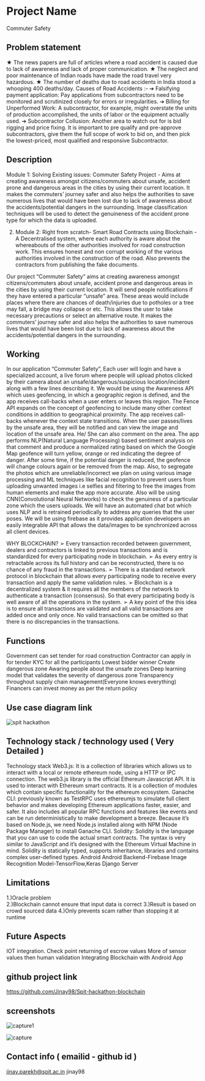 # Project Name
Commuter Safety

## Problem statement
★ The news papers are full of articles where a road accident is caused due to lack of
awareness and lack of proper communication.
★ The neglect and poor maintenance of Indian roads have made the road travel very
hazardous.
★ The number of deaths due to road accidents in India stood a whooping 400
deaths/day.
Causes of Road Accidents :-
➔ Falsifying payment application: Pay applications from subcontractors need to be
monitored and scrutinized closely for errors or irregularities.
➔ Billing for Unperformed Work: A subcontractor, for example, might overstate the
units of production accomplished, the units of labor or the equipment actually used.
➔ Subcontractor Collusion: Another area to watch out for is bid rigging and price fixing.
It is important to pre qualify and pre-approve subcontractors, give them the full scope
of work to bid on, and then pick the lowest-priced, most qualified and responsive
Subcontractor.


## Description
Module 1: Solving Existing issues:
Commuter Safety Project - 
Aims at creating awareness amongst citizens/commuters about unsafe, accident prone and dangerous areas in the cities by using their current location. It makes the commuters’ journey safer and also helps the authorities to save numerous lives that would have been lost due to lack of awareness about the accidents/potential dangers in the surrounding. Image classification techniques will be used to detect the genuineness of the accident prone type for which the data is uploaded.

2) Module 2: 
Right from scratch-
Smart Road Contracts using Blockchain - A Decentralised system, where each authority is aware about the whereabouts of the other authorities involved for road construction work. This ensures honest and non corrupt working of the various authorities involved in the construction of the road. Also prevents the contractors from publishing the fake documents.

Our project “Commuter Safety” aims at creating awareness amongst citizens/commuters about unsafe, accident prone and dangerous areas in the cities by using their current location. It will send people notifications if they have entered a particular “unsafe” area. These areas would include places where there are chances of death/injuries due to potholes or a tree may fall, a bridge may collapse or etc. This allows the user to take necessary precautions or select an alternative route. It makes the commuters’ journey safer and also helps the authorities to save numerous lives that would have been lost due to lack of awareness about the accidents/potential dangers in the surrounding.


## Working
In our application “Commuter Safety”, Each user will login and have a specialized account, a live forum where people will upload photos clicked by their camera about an unsafe/dangerous/suspicious location/incident along with a few lines describing it. 
We would be using the Awareness API which uses geofencing, in which a geographic region is defined, and the app receives call-backs when a user enters or leaves this region. The Fence API expands on the concept of geofencing to include many other context conditions in addition to geographical proximity. 
The app receives call-backs whenever the context state transitions.
When the user passes/lives by the unsafe area, they will be notified and can view the image and location of the unsafe area. He/ She can also comment on the area. 
The app performs NLP(Natural Language Processing) based sentiment analysis on that comment and produce a normalized rating based on which the Google Map geofence will turn yellow, orange or red indicating the degree of danger. 
After some time, if the potential danger is reduced, the geofence will change colours again or be removed from the map. Also, to segregate the photos which are unreliable/incorrect we plan on using various image processing and ML techniques like facial recognition to prevent users from uploading unwanted images i.e selfies and filtering to free the images from human elements and make the app more accurate. 
Also will be using CNN(Convolutional Neural Networks) to check the genuiness of a particular zone which the users uploads. We will have an automated chat bot which uses NLP and is retrained periodically to address any queries that the user poses. We will be using firebase as it provides application developers an easily integrable API that allows the data/images to be synchronized across all client devices.

WHY BLOCKCHAIN?
➢ Every transaction recorded between government, dealers and contractors is
linked to previous transactions and is standardized for every participating
node in blockchain.
➢ As every entry is retractable across its full history and can be reconstructed,
there is no chance of any fraud in the transactions.
➢ There is a standard network protocol in blockchain that allows every
participating node to receive every transaction and apply the same validation
rules.
➢ Blockchain is a decentralized system & it requires all the members of the
network to authenticate a transaction (consensus). So that every participating
body is well aware of all the operations in the system.
➢ A key point of the this idea is to ensure all transactions are validated and all
valid transactions are added once and only once. No valid transactions can be
omitted so that there is no discrepancies in the transactions.


## Functions
Government can set tender for road construction
Contractor can apply  in for tender
KYC for all the participants
Lowest bidder winner
Create dangerous zone
Awaring people about the unsafe zones
Deep learning model that validates the severity of dangerous zone
Transparency throughout supply chain management(Everyone knows everything)
Financers can invest money as per the return policy


## Use case diagram link
![spit hackathon](https://user-images.githubusercontent.com/32198451/50732306-4d3f2680-119e-11e9-8573-76672aff387e.png)

## Technology stack / technology used ( Very Detailed )

Technology stack
Web3.js:
It is a collection of libraries which allows us to interact with a local or remote ethereum node, using a HTTP or IPC connection. The web3.js library is the official Ethereum Javascript API. It is used to interact with Ethereum smart contracts. It is a collection of modules which contain specific functionality for the ethereum ecosystem.
Ganache CLI:
previously known as TestRPC uses ethereumjs to simulate full client behavior and makes developing Ethereum applications faster, easier, and safer. It also includes all popular RPC functions and features like events and can be run deterministically to make development a breeze. Because it’s based on Node.js, we need Node.js installed along with NPM (Node Package Manager) to install Ganache CLI.
Solidity:
Solidity is the language that you can use to code the actual smart contracts. The syntax is very similar to JavaScript and it’s designed with the Ethereum Virtual Machine in mind. Solidity is statically typed, supports inheritance, libraries and contains complex user-defined types.
Android
Android Backend-Firebase
Image Recognition Model-TensorFlow,Keras
Django Server

## Limitations
1.)Oracle problem  
2.)Blockchain cannot ensure that input data is correct
3.)Result is based on crowd sourced data
4.)Only prevents scam rather than stopping it at runtime


## Future Aspects
IOT integration.
Check point returning of escrow values
More of sensor values then human validation
Integrating Blockchain with Android App


## github project link
https://github.com/Jinay98/Spit-hackathon-blockchain

## screenshots
![capture1](https://user-images.githubusercontent.com/32198451/50732314-76f84d80-119e-11e9-9b6f-8d959e9459e2.JPG)



![capture](https://user-images.githubusercontent.com/32198451/50732320-9000fe80-119e-11e9-81a7-c7bd030084cb.JPG)

## Contact info ( emailid - github id )
jinay.parekh@spit.ac.in
jinay98
